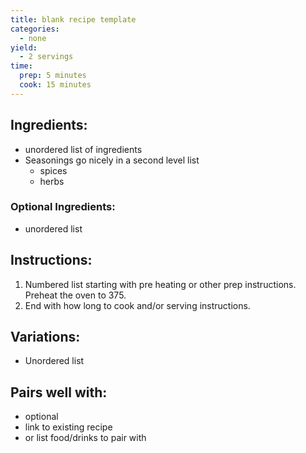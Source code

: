 ```yaml
---
title: blank recipe template
categories:
  - none
yield:
  - 2 servings
time:  
  prep: 5 minutes
  cook: 15 minutes
---
```


## Ingredients:
* unordered list of ingredients
* Seasonings go nicely in a second level list
  * spices
  * herbs

### Optional Ingredients:
* unordered list
 
## Instructions:
1. Numbered list starting with pre heating or other prep instructions. Preheat the oven to 375. 
2. End with how long to cook and/or serving instructions.


## Variations:
* Unordered list

## Pairs well with:
* optional
* link to existing recipe
* or list food/drinks to pair with
